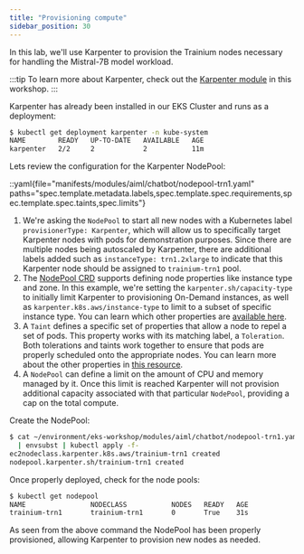 ```yaml
---
title: "Provisioning compute"
sidebar_position: 30
---
```


In this lab, we'll use Karpenter to provision the Trainium nodes necessary for handling the Mistral-7B model workload.

:::tip
To learn more about Karpenter, check out the [Karpenter module](../../fundamentals/compute/karpenter/index.md) in this workshop.
:::

Karpenter has already been installed in our EKS Cluster and runs as a deployment:

```bash
$ kubectl get deployment karpenter -n kube-system
NAME        READY   UP-TO-DATE   AVAILABLE   AGE
karpenter   2/2     2            2           11m
```

Lets review the configuration for the Karpenter NodePool:

::yaml{file="manifests/modules/aiml/chatbot/nodepool-trn1.yaml" paths="spec.template.metadata.labels,spec.template.spec.requirements,spec.template.spec.taints,spec.limits"}

1. We're asking the `NodePool` to start all new nodes with a Kubernetes label `provisionerType: Karpenter`, which will allow us to specifically target Karpenter nodes with pods for demonstration purposes. Since there are multiple nodes being autoscaled by Karpenter, there are additional labels added such as `instanceType: trn1.2xlarge` to indicate that this Karpenter node should be assigned to `trainium-trn1` pool.
2. The [NodePool CRD](https://karpenter.sh/docs/concepts/nodepools/) supports defining node properties like instance type and zone. In this example, we're setting the `karpenter.sh/capacity-type` to initially limit Karpenter to provisioning On-Demand instances, as well as `karpenter.k8s.aws/instance-type` to limit to a subset of specific instance type. You can learn which other properties are [available here](https://karpenter.sh/docs/concepts/scheduling/#selecting-nodes).
3. A `Taint` defines a specific set of properties that allow a node to repel a set of pods. This property works with its matching label, a `Toleration`. Both tolerations and taints work together to ensure that pods are properly scheduled onto the appropriate nodes. You can learn more about the other properties in [this resource](https://kubernetes.io/docs/concepts/scheduling-eviction/taint-and-toleration/).
4. A `NodePool` can define a limit on the amount of CPU and memory managed by it. Once this limit is reached Karpenter will not provision additional capacity associated with that particular `NodePool`, providing a cap on the total compute.

Create the NodePool:

```bash
$ cat ~/environment/eks-workshop/modules/aiml/chatbot/nodepool-trn1.yaml \
  | envsubst | kubectl apply -f-
ec2nodeclass.karpenter.k8s.aws/trainium-trn1 created
nodepool.karpenter.sh/trainium-trn1 created
```

Once properly deployed, check for the node pools:

```bash
$ kubectl get nodepool
NAME                NODECLASS           NODES   READY   AGE
trainium-trn1       trainium-trn1       0       True    31s
```

As seen from the above command the NodePool has been properly provisioned, allowing Karpenter to provision new nodes as needed.
